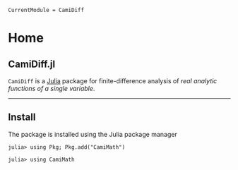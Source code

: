 ```@meta
CurrentModule = CamiDiff
```

# Home

## CamiDiff.jl

`CamiDiff` is a [Julia](http://julialang.org) package for finite-difference analysis of *real analytic functions of a single variable*. 

---

## Install

The package is installed using the Julia package manager

```
julia> using Pkg; Pkg.add("CamiMath")

julia> using CamiMath
```

